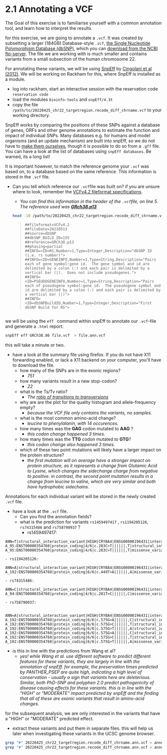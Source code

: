 # 2.1 Annotating a VCF
The Goal of this exercise is to familiarise yourself with a common annotation tool, and learn how to interpret the results.


for this exercise, we are going to annotate a ```.vcf```.
It was created by subsetting a larger (184GB) Database-style ```.vcf```, [the Single Nucleotide Polymorphism Database (dbSNP)](https://www.ncbi.nlm.nih.gov/books/NBK21088/), which you can [download from the NCBI ftp-server](https://ftp.ncbi.nlm.nih.gov/snp/latest_release/VCF/).
The file we are working with is much smaller and contains variants from a small subsection of the human chromosome 22.

For annotating these variants, we will be using [SnpEff](http://pcingola.github.io/SnpEff/) by [Cingolani et al (2012)](http://pcingola.github.io/SnpEff/adds/SnpEff_paper.pdf).
We will be working on Rackham for this, where SnpEff is installed as a module.

- log into rackham, start an interactive session with the reservation code ```reservation code```
- load the modules ```bioinfo-tools``` and ```snpEff/4.3t```
- copy the file ```/path/to/20220425_chr22_targetregion.recode_diff_chrname.vcf``` to your working directory.


SnpEff works by comparing the positions of these SNPs against a database of genes, ORFs and other genome annotations to estimate the function and impact of individual SNPs.
Many databases e.g. for humans and model organisms (and an update mechanism) are built into snpEff, so we do not have to [make them ourselves](http://pcingola.github.io/SnpEff/se_buildingdb/), though it is possible to do so from a ```.gff``` file.
You can have a look at the list of databases using ```snpEff databases```. Be warned, its a long list!

It is important however, to match the reference genome your ```.vcf``` was based on, to a database based on the same reference. This information is stored in the ```.vcf``` file.  
- Can you tell which reference our ```.vcf```file was built on? if you are unsure where to look, remember the [VCFv4.2 fileformat specifications](https://samtools.github.io/hts-specs/VCFv4.2.pdf).
    - _You can find this information in the header of the ```.vcf```file, on line 5. The reference used was [**GRch38.p13**](https://www.ncbi.nlm.nih.gov/assembly/GCF_000001405.39/)_
    ```bash
    head -10 /path/to/20220425_chr22_targetregion.recode_diff_chrname.vcf
    ```

    >```
    >##fileformat=VCFv4.2
    >##fileDate=20210513
    >##source=dbSNP
    >##dbSNP_BUILD_ID=155
    >##reference=GRCh38.p13
    >##phasing=partial
    >##INFO=<ID=RS,Number=1,Type=Integer,Description="dbSNP ID (i.e. rs number)">
    >##INFO=<ID=GENEINFO,Number=1,Type=String,Description="Pairs each of gene symbol:gene id.  The gene symbol and id are delimited by a colon (:) and each pair is delimited by a vertical bar (|).  Does not include pseudogenes.">
    >##INFO=<ID=PSEUDOGENEINFO,Number=1,Type=String,Description="Pairs each of pseudogene symbol:gene id.  The pseudogene symbol and id are delimited by a colon (:) and each pair is delimited by a vertical bar (|)">
    >##INFO=<ID=dbSNPBuildID,Number=1,Type=Integer,Description="First dbSNP Build for RS">
    ```

we will be using the ```eff ``` command within snpEff to annotate our ```.vcf```-file and generate a ```.html``` report:

```bash
snpEff eff GRCh38.86 file.vcf  > file.ann.vcf
```

this will take a minute or two.
- have a look at the summary file using firefox. If you do not have X11 forwarding enabled, or lack a X11 backend on your computer, you'll have to download the file.
  - how many of the SNPs are in the exonic regions?  
    - _751_
  - how many variants result in a new stop-codon?  
    - _22_
  - what is the Ts/Tv ratio?
    -  _The [ratio of transitions to transversions](https://en.wikipedia.org/wiki/Point_mutation#Transition/transversion_categorization)_
  - why are are the plot for the quality histogram and allele-frequency empty?
    - _because the VCF file only contains the variants, no samples._
  - what is the most common amino-acid change?
    - _leucine to phenylalanin, with 14 occurences._
  - how many times was the **GAG** codon mutated to **AAG** ?  
    - _this codon change happened 3 times._
  - how many times was the **TTG** codon mutated to **GTG**?
      - _this codon change also happened 3 times._
  - which of these two point mutations will likely have a larger impact on the protein structure?
    - _the first mutation will on average have a stronger impact on protein structure, as it represents a change from Glutamic Acid to Lysine, which changes the sidechange charge from negative to positive. in contrast, the second point mutation results in a change from leucine to valine, which are very similar and both have hydrophobic sidechains._

Annotations for each individual variant will be stored in the newly created ```.vcf``` file.

- have a look at the ```.vcf``` file.
  - Can you find the annotation fields?
  - what is the prediction for variants  ```rs1459497417``` , ```rs1194205126```, ```rs74315486``` and ``` rs758790937 ``` ?
    - rs1459497417:
```
ANN=T|structural_interaction_variant|HIGH|CRYBA4|ENSG00000196431|interaction|3LWK:A_32-A_95:ENST00000354760|protein_coding|4/6|c.283C>T||||||,T|structural_interaction_variant|HIGH|CRYBA4|ENSG00000196431|interaction|3LWK:A_55-A_95:ENST00000354760|protein_coding|4/6|c.283C>T||||||,T|missense_variant|MODERATE|CRYBA4|ENSG00000196431|transcript|ENST00000354760.3|protein_coding|4/6|c.283C>T|p.Arg95Trp|318/811|283/591|95/196||,T|non_coding_transcript_exon_variant|MODIFIER|CRYBA4|ENSG00000196431|transcript|ENST00000466315.1|processed_transcript|3/5|n.180C>T||||||
```

    - rs1194205126:
```
ANN=A|structural_interaction_variant|HIGH|CRYBA4|ENSG00000196431|interaction|3LWK:A_150-A_192:ENST00000354760|protein_coding|6/6|c.449T>A||||||,A|missense_variant|MODERATE|CRYBA4|ENSG00000196431|transcript|ENST00000354760.3|protein_coding|6/6|c.449T>A|p.Val150Asp|484/811|449/591|150/196||,A|non_coding_transcript_exon_variant|MODIFIER|CRYBA4|ENSG00000196431|transcript|ENST00000466315.1|processed_transcript|5/5|n.346T>A||||||
```
    - rs74315486:
```
ANN=C|structural_interaction_variant|HIGH|CRYBA4|ENSG00000196431|interaction|3LWK:A_33-A_94:ENST00000354760|protein_coding|4/6|c.281T>C||||||,C|missense_variant|MODERATE|CRYBA4|ENSG00000196431|transcript|ENST00000354760.3|protein_coding|4/6|c.281T>C|p.Phe94Ser|316/811|281/591|94/196||,C|non_coding_transcript_exon_variant|MODIFIER|CRYBA4|ENSG00000196431|transcript|ENST00000466315.1|processed_transcript|3/5|n.178T>C||||||
```
    - rs758790937:
```
	ANN=A|structural_interaction_variant|HIGH|CRYBA4|ENSG00000196431|interaction|3LWK:A_150-A_192:ENST00000354760|protein_coding|6/6|c.575G>A||||||,C|structural_interaction_variant|HIGH|CRYBA4|ENSG00000196431|interaction|3LWK:A_150-A_192:ENST00000354760|protein_coding|6/6|c.575G>C||||||,T|structural_interaction_variant|HIGH|CRYBA4|ENSG00000196431|interaction|3LWK:A_150-A_192:ENST00000354760|protein_coding|6/6|c.575G>T||||||,A|structural_interaction_variant|HIGH|CRYBA4|ENSG00000196431|interaction|3LWK:A_70-A_192:ENST00000354760|protein_coding|6/6|c.575G>A||||||,C|structural_interaction_variant|HIGH|CRYBA4|ENSG00000196431|interaction|3LWK:A_70-A_192:ENST00000354760|protein_coding|6/6|c.575G>C||||||,T|structural_interaction_variant|HIGH|CRYBA4|ENSG00000196431|interaction|3LWK:A_70-A_192:ENST00000354760|protein_coding|6/6|c.575G>T||||||,A|missense_variant|MODERATE|CRYBA4|ENSG00000196431|transcript|ENST00000354760.3|protein_coding|6/6|c.575G>A|p.Arg192His|610/811|575/591|192/196||,C|missense_variant|MODERATE|CRYBA4|ENSG00000196431|transcript|ENST00000354760.3|protein_coding|6/6|c.575G>C|p.Arg192Pro|610/811|575/591|192/196||,T|missense_variant|MODERATE|CRYBA4|ENSG00000196431|transcript|ENST00000354760.3|protein_coding|6/6|c.575G>T|p.Arg192Leu|610/811|575/591|192/196||,A|non_coding_transcript_exon_variant|MODIFIER|CRYBA4|ENSG00000196431|transcript|ENST00000466315.1|processed_transcript|5/5|n.472G>A||||||,C|non_coding_transcript_exon_variant|MODIFIER|CRYBA4|ENSG00000196431|transcript|ENST00000466315.1|processed_transcript|5/5|n.472G>C||||||,T|non_coding_transcript_exon_variant|MODIFIER|CRYBA4|ENSG00000196431|transcript|ENST00000466315.1|processed_transcript|5/5|n.472G>T||||||
```

  - is this in line with the predictions from Wang et al?
    - _yes! while Wang et al. use different software to predict different features for these variants, they are largely in line with the annotation of snpEff. for example, the preservation times  predicted by PANTHER_PSEP are quite high, indicating a high level of conservation - usually a sign that variants here are deleterious. Similar, both PhD-SNP and polyphen 2.0 predict pathogenicity of disease causing effects for these variants.
    this is in line with the "HIGH" or "MODERATE" impact predicted by snpEff and the finding that all of these are exonic variants that result in amino-acid changes._

for the subsequent analysis, we are only interested in the variants that have a "HIGH" or "MODERATE" predicted effect.

- extract these variants and put them in separate files. this will help us later when investigating these variants in the UCSC genome browser.
```bash
grep "#" 20220425_chr22_targetregion.recode_diff_chrname.ann.vcf > annot_mod.vcf && grep "MODERATE" 20220425_chr22_targetregion.recode_diff_chrname.ann.vcf >> annot_mod.vcf
grep "#" 20220425_chr22_targetregion.recode_diff_chrname.ann.vcf > annot_high.vcf && grep "HIGH" 20220425_chr22_targetregion.recode_diff_chrname.ann.vcf >> annot_high.vcf
```
